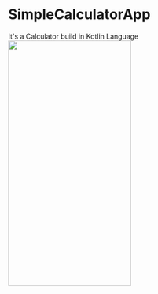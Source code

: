 # SimpleCalculatorApp
It's a Calculator build in Kotlin Language
<img src="https://user-images.githubusercontent.com/90960084/134805053-c01c0203-44bf-4dd0-ab5b-b26a6da90753.png" width="250" height="500"/>
